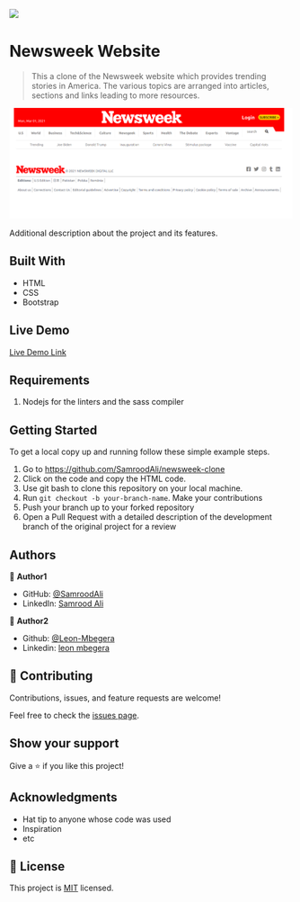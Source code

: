 ![](https://img.shields.io/badge/Microverse-blueviolet)

# Newsweek Website

>This a clone of the Newsweek website which provides trending stories in America. The various topics are arranged into articles, sections and links leading to more resources.

![screenshot](./assets/screenshot.png)

Additional description about the project and its features.

## Built With

- HTML
- CSS
- Bootstrap

## Live Demo

[Live Demo Link](https://samroodali.github.io/newsweek-clone/)

## Requirements

1. Nodejs for the linters and the sass compiler

## Getting Started
To get a local copy up and running follow these simple example steps.

1. Go to https://github.com/SamroodAli/newsweek-clone
2. Click on the code and copy the HTML code.
3. Use git bash to clone this repository on your local machine.
4. Run `git checkout -b your-branch-name`. Make your contributions
5. Push your branch up to your forked repository
6. Open a Pull Request with a detailed description of the development branch of the original project for a review
## Authors

👤 **Author1**

- GitHub: [@SamroodAli](https://github.com/SamroodAli)
- LinkedIn: [Samrood Ali](https://www.linkedin.com/in/samrood-ali/)

👤 **Author2**

- Github: [@Leon-Mbegera](https://github.com/Leon-Mbegera)
- Linkedin: [leon mbegera](https://www.linkedin.com/in/leon-mbegera-053991174/)
## 🤝 Contributing

Contributions, issues, and feature requests are welcome!

Feel free to check the [issues page](issues/).

## Show your support

Give a ⭐️ if you like this project!

## Acknowledgments

- Hat tip to anyone whose code was used
- Inspiration
- etc

## 📝 License

This project is [MIT](lic.url) licensed.
